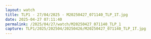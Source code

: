 ```yaml
---
layout: watch
title: TLP1 - 27/04/2025 - M20250427_071140_TLP_1T.jpg
date: 2025-04-27 07:11:40
permalink: /2025/04/27/watch/M20250427_071140_TLP_1
capture: TLP1/2025/202504/20250426/M20250427_071140_TLP_1T.jpg
---
```

